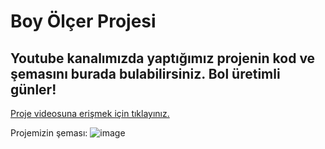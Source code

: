 # Boy Ölçer Projesi #
## Youtube kanalımızda yaptığımız projenin kod ve şemasını burada bulabilirsiniz. Bol üretimli günler! ##

 [Proje videosuna erişmek için tıklayınız.](https://www.youtube.com/watch?v=IlfLhmjO3h0)

Projemizin şeması:
![image](https://user-images.githubusercontent.com/101178401/179928438-cf309c22-f11b-4fde-abd1-2410e7ac6443.png)

